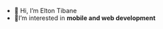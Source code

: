- 👋 Hi, I’m Elton Tibane
- 👀I’m interested in **mobile and web development**

<!---
EltonTibane/EltonTibane is a ✨ special ✨ repository because its `README.md` (this file) appears on your GitHub profile.
You can click the Preview link to take a look at your changes.
--->
